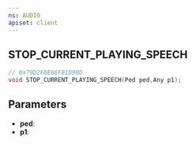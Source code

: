 ```yaml
---
ns: AUDIO
apiset: client
---
```

## STOP_CURRENT_PLAYING_SPEECH

```c
// 0x79D2F0E66F81D90D
void STOP_CURRENT_PLAYING_SPEECH(Ped ped,Any p1);
```


## Parameters
* **ped**:
* **p1**:



